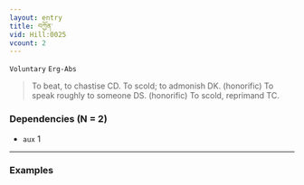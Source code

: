 ```yaml
---
layout: entry
title: བཀྱོན་
vid: Hill:0025
vcount: 2
---
```

`Voluntary` `Erg-Abs`
> To beat, to chastise CD\.
To scold; to admonish DK\.
(honorific) To speak roughly to someone DS\.
 (honorific) To scold, reprimand TC\.

### Dependencies (N = 2)
* `aux` 1

---

### Examples




